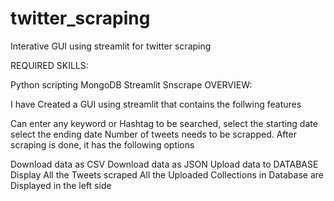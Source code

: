 # twitter_scraping

Interative GUI using streamlit for twitter scraping

REQUIRED SKILLS:

Python scripting
MongoDB
Streamlit
Snscrape
OVERVIEW:

I have Created a GUI using streamlit that contains the follwing features

Can enter any keyword or Hashtag to be searched,
select the starting date
select the ending date
Number of tweets needs to be scrapped.
After scraping is done, it has the following options

Download data as CSV
Download data as JSON
Upload data to DATABASE
Display All the Tweets scraped
All the Uploaded Collections in Database are Displayed in the left side
